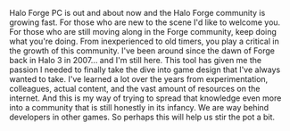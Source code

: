 Halo Forge PC is out and about now and the Halo Forge community is growing fast. For those who are new to the scene I'd like to welcome you. For those who are still moving along in the Forge community, keep doing what you're doing. From inexperienced to old timers, you play a critical in the growth of this community. I've been around since the dawn of Forge back in Halo 3 in 2007... and I'm still here. This tool has given me the passion I needed to finally take the dive into game design that I've always wanted to take. I've learned a lot over the years from experimentation, colleagues, actual content, and the vast amount of resources on the internet. And this is my way of trying to spread that knowledge even more into a community that is still honestly in its infancy. We are way behind developers in other games. So perhaps this will help us stir the pot a bit.
